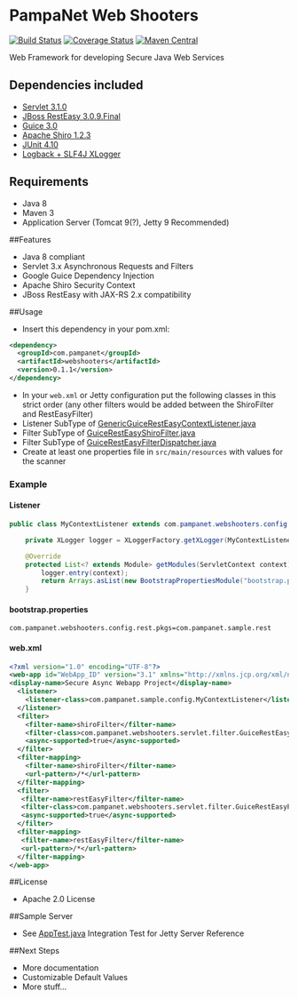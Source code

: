 # PampaNet Web Shooters 
[![Build Status](https://travis-ci.org/pabiagioli/webshooters.svg?branch=master)](https://travis-ci.org/pabiagioli/webshooters) 
[![Coverage Status](https://coveralls.io/repos/pabiagioli/webshooters/badge.svg)](https://coveralls.io/r/pabiagioli/webshooters) 
[![Maven Central](https://maven-badges.herokuapp.com/maven-central/com.pampanet/webshooters/badge.svg)](https://maven-badges.herokuapp.com/maven-central/com.pampanet/webshooters/)

Web Framework for developing Secure Java Web Services

Dependencies included
---------------------
- [Servlet 3.1.0](http://java.net/projects/servlet-spec/pages/Home)
- [JBoss RestEasy 3.0.9.Final](http://resteasy.jboss.org) 
- [Guice 3.0](http://github.com/google/guice)
- [Apache Shiro 1.2.3](http://shiro.apache.org)
- [JUnit 4.10](http://junit.org/)
- [Logback + SLF4J XLogger](http://logback.qos.ch)

Requirements
------------
- Java 8
- Maven 3
- Application Server (Tomcat 9(?), Jetty 9 Recommended)

##Features
- Java 8 compliant
- Servlet 3.x Asynchronous Requests and Filters
- Google Guice Dependency Injection
- Apache Shiro Security Context
- JBoss RestEasy with JAX-RS 2.x compatibility

##Usage
- Insert this dependency in your pom.xml:
```xml
<dependency>
  <groupId>com.pampanet</groupId>
  <artifactId>webshooters</artifactId>
  <version>0.1.1</version>
</dependency>
```
- In your <code>web.xml</code> or Jetty configuration put the following classes in this strict order (any other filters would be added between the ShiroFilter and RestEasyFilter)
 - Listener SubType of [GenericGuiceRestEasyContextListener.java](https://github.com/pabiagioli/webshooters/blob/master/src/main/java/com/pampanet/webshooters/config/GenericGuiceRestEasyContextListener.java)
 - Filter SubType of [GuiceRestEasyShiroFilter.java](https://github.com/pabiagioli/webshooters/blob/master/src/main/java/com/pampanet/webshooters/servlet/filter/GuiceRestEasyShiroFilter.java)
 - Filter SubType of [GuiceRestEasyFilterDispatcher.java](https://github.com/pabiagioli/webshooters/blob/master/src/main/java/com/pampanet/webshooters/servlet/filter/GuiceRestEasyFilterDispatcher.java)
- Create at least one properties file in <code>src/main/resources</code> with values for the scanner

### Example

#### Listener
```java
public class MyContextListener extends com.pampanet.webshooters.config.DefaultServletContextListener{

	private XLogger logger = XLoggerFactory.getXLogger(MyContextListener.class);

	@Override
	protected List<? extends Module> getModules(ServletContext context) {
		logger.entry(context);
		return Arrays.asList(new BootstrapPropertiesModule("bootstrap.properties"), new RequestScopeModule(), new DefaultShiroModule(context), new ShiroAopModule(),new BootstrapRestPackagesModule("/bootstrap.properties","com.pampanet.webshooters.config.rest.pkgs"));
	}
```

#### bootstrap.properties
```properties
com.pampanet.webshooters.config.rest.pkgs=com.pampanet.sample.rest
```

#### web.xml
```xml
<?xml version="1.0" encoding="UTF-8"?>
<web-app id="WebApp_ID" version="3.1" xmlns="http://xmlns.jcp.org/xml/ns/javaee" xmlns:xsi="http://www.w3.org/2001/XMLSchema-instance" xsi:schemaLocation="http://xmlns.jcp.org/xml/ns/javaee http://xmlns.jcp.org/xml/ns/javaee/web-app_3_1.xsd">
<display-name>Secure Async Webapp Project</display-name>
  <listener>
  	<listener-class>com.pampanet.sample.config.MyContextListener</listener-class>
  </listener>
  <filter>
    <filter-name>shiroFilter</filter-name>
    <filter-class>com.pampanet.webshooters.servlet.filter.GuiceRestEasyShiroFilter</filter-class>
    <async-supported>true</async-supported>
  </filter>
  <filter-mapping>
    <filter-name>shiroFilter</filter-name>
    <url-pattern>/*</url-pattern>
  </filter-mapping>
  <filter>
   <filter-name>restEasyFilter</filter-name>
   <filter-class>com.pampanet.webshooters.servlet.filter.GuiceRestEasyFilterDispatcher</filter-class>
   <async-supported>true</async-supported>
  </filter>
  <filter-mapping>
   <filter-name>restEasyFilter</filter-name>
   <url-pattern>/*</url-pattern>
  </filter-mapping>
</web-app>
```

##License
- Apache 2.0 License

##Sample Server
- See [AppTest.java](https://github.com/pabiagioli/webshooters/blob/master/src/test/java/com/pampanet/webshooters/AppTest.java) Integration Test for Jetty Server Reference

##Next Steps
- More documentation
- Customizable Default Values
- More stuff...
